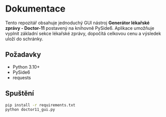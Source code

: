 # Dokumentace

Tento repozitář obsahuje jednoduchý GUI nástroj **Generátor lékařské zprávy - Doctor-11** postavený na knihovně PySide6. Aplikace umožňuje vyplnit základní sekce lékařské zprávy, dopočítá celkovou cenu a výsledek uloží do schránky.

## Požadavky
- Python 3.10+
 - PySide6
 - requests

## Spuštění
```bash
pip install -r requirements.txt
python doctor11_gui.py
```

